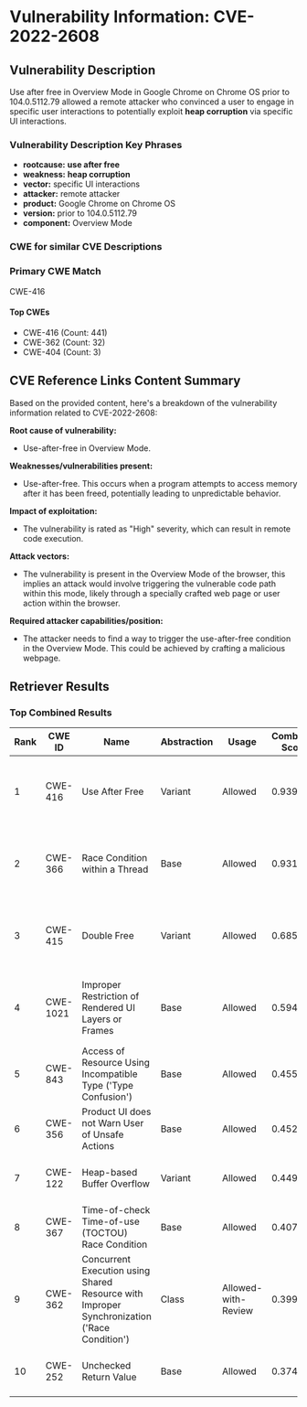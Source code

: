 # Vulnerability Information: CVE-2022-2608

## Vulnerability Description
Use after free in Overview Mode in Google Chrome on Chrome OS prior to 104.0.5112.79 allowed a remote attacker who convinced a user to engage in specific user interactions to potentially exploit **heap corruption** via specific UI interactions.

### Vulnerability Description Key Phrases
- **rootcause:** **use after free**
- **weakness:** **heap corruption**
- **vector:** specific UI interactions
- **attacker:** remote attacker
- **product:** Google Chrome on Chrome OS
- **version:** prior to 104.0.5112.79
- **component:** Overview Mode

### CWE for similar CVE Descriptions
### Primary CWE Match
CWE-416

#### Top CWEs
- CWE-416 (Count: 441)
- CWE-362 (Count: 32)
- CWE-404 (Count: 3)

## CVE Reference Links Content Summary
Based on the provided content, here's a breakdown of the vulnerability information related to CVE-2022-2608:

**Root cause of vulnerability:**
- Use-after-free in Overview Mode.

**Weaknesses/vulnerabilities present:**
- Use-after-free. This occurs when a program attempts to access memory after it has been freed, potentially leading to unpredictable behavior.

**Impact of exploitation:**
- The vulnerability is rated as "High" severity, which can result in remote code execution.

**Attack vectors:**
- The vulnerability is present in the Overview Mode of the browser, this implies an attack would involve triggering the vulnerable code path within this mode, likely through a specially crafted web page or user action within the browser.

**Required attacker capabilities/position:**
- The attacker needs to find a way to trigger the use-after-free condition in the Overview Mode. This could be achieved by crafting a malicious webpage.

## Retriever Results

### Top Combined Results

| Rank | CWE ID | Name | Abstraction | Usage | Combined Score | Retrievers | Individual Scores |
|------|--------|------|-------------|-------|---------------|------------|-------------------|
| 1 | CWE-416 | Use After Free | Variant | Allowed | 0.9392 | dense, sparse, graph | dense: 0.655, sparse: 0.622, graph: 0.933 |
| 2 | CWE-366 | Race Condition within a Thread | Base | Allowed | 0.9313 | dense, sparse, graph | dense: 0.603, sparse: 0.711, graph: 0.624 |
| 3 | CWE-415 | Double Free | Variant | Allowed | 0.6851 | dense, sparse, graph | dense: 0.546, sparse: 0.313, graph: 0.811 |
| 4 | CWE-1021 | Improper Restriction of Rendered UI Layers or Frames | Base | Allowed | 0.5941 | dense, sparse, graph | dense: 0.560, sparse: 0.160, graph: 0.623 |
| 5 | CWE-843 | Access of Resource Using Incompatible Type ('Type Confusion') | Base | Allowed | 0.4557 | dense, sparse | dense: 0.516, sparse: 0.345 |
| 6 | CWE-356 | Product UI does not Warn User of Unsafe Actions | Base | Allowed | 0.4527 | dense, sparse | dense: 0.545, sparse: 0.315 |
| 7 | CWE-122 | Heap-based Buffer Overflow | Variant | Allowed | 0.4495 | dense, sparse | dense: 0.524, sparse: 0.392 |
| 8 | CWE-367 | Time-of-check Time-of-use (TOCTOU) Race Condition | Base | Allowed | 0.4076 | dense, sparse | dense: 0.508, sparse: 0.268 |
| 9 | CWE-362 | Concurrent Execution using Shared Resource with Improper Synchronization ('Race Condition') | Class | Allowed-with-Review | 0.3990 | dense, sparse, graph | dense: 0.512, sparse: 0.347, graph: 0.628 |
| 10 | CWE-252 | Unchecked Return Value | Base | Allowed | 0.3749 | sparse, graph | sparse: 0.279, graph: 0.602 |

